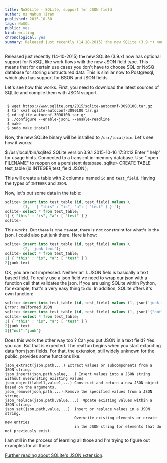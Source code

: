 ```yaml
---
title: NoSQLite - SQLite, support for JSON field
author: Oz Nahum Tiram
published: 2015-10-30
tags: NoSQL
public: yes
kind: writing
chronological: yes
summary: Released just recently (14-10-2015) the new SQLite (3.9.*) now has optional support for NoSQL like work flows with the new JSON field type. This is a very brief introduction to the JSON1 extension which enables this support. 
---
```


Released just recently (14-10-2015) the new SQLite (3.9.x) now has optional
support for NoSQL like work flows with the new JSON field type.
This means that for certain use cases you don't have to choose SQL or NoSQ 
database for storing unstructured data. This is similar now to Postgresql, 
which also has support for BSON and JSON fields. 

Let's see how this works. First, you need to download the latest sources
of SQLite and compile them with JSON support.

```shell

 $ wget https://www.sqlite.org/2015/sqlite-autoconf-3090100.tar.gz
 $ tar xvzf sqlite-autoconf-3090100.tar.gz
 $ cd sqlite-autoconf-3090100.tar.gz
 $ ./configure --enable-json1 --enable-readline 
 $ make
 $ sudo make install
```

Now, the new SQLite binary will be installed to `/usr/local/bin`. 
Let's see how it works:

$ /usr/local/bin/sqlite3 
SQLite version 3.9.1 2015-10-16 17:31:12
Enter ".help" for usage hints.
Connected to a transient in-memory database.
Use ".open FILENAME" to reopen on a persistent database.
sqlite> CREATE TABLE test_table (id	INTEGER,test_field JSON ); 

This will create a table with 2 columns, named `id` and `test_field`. Having
the types of `INTEGER` and `JSON`.

Now, let's put some data in the table:

```sql
sqlite> insert into test_table (id, test_field) values \
        (1, ' { "this" : "is", "a": [ "test" ] } ');
sqlite> select * from test_table;
1| { "this" : "is", "a": [ "test" ] } 
sqlite> 
```

This works. But there is one caveat, there is not constraint for what's in the 
json. I could also put junk there. Here is how:

```sql
sqlite> insert into test_table (id, test_field) values \
        (2, 'junk text');
sqlite> select * from test_table;
1| { "this" : "is", "a": [ "test" ] } 
2|junk text
```

OK, you are not impressed. Neither am I. JSON field is basically a text based field.
To really use a json field we need to wrap our json with a function call that
validates the json. If you are using SQLite within Python, for example, that's 
a very easy thing to do. In addition, SQLite offers it's own function:

```sql
sqlite> insert into test_table (id, test_field) values (1, json('junk text'));
Error: malformed JSON
sqlite> insert into test_table (id, test_field) values (1, json('{"not": "junk"}'));
sqlite> select * from test_table;
1| { "this" : "is", "a": [ "test" ] } 
2|junk text
3|{"not":"junk"}
```

Does this work the other way too ? Can you put JSON in a text field?
Yes you can. But that is expected. The real fun begins when you start extarcting
data from json fields. For that, the extension, still widely unknown for the public,
provides some functions like:

```
json_extract(json,path,...) Extract values or subcomponents from a JSON string.
json_insert(json,path,value,...) Insert values into a JSON string without overwriting existing values.
json_object(label1,value1,...) Construct and return a new JSON object based on the arguments.
json_remove(json,path,...) Remove the specified values from a JSON string.
json_replace(json,path,value,...)  Update existing values within a JSON string.
json_set(json,path,value,...)  Insert or replace values in a JSON string. 
                               Overwrite existing elements or create new entries 
                               in the JSON string for elements that do not previously exist.
```

I am still in the process of learning all those and I'm trying to figure out 
examples for all those.

[Further reading about SQLite's JSON extension][1].

[1]: https://www.sqlite.org/json1.html
